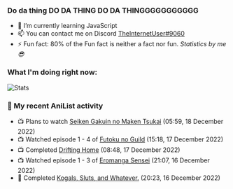 ### Do da thing DO DA THING DO DA THINGGGGGGGGGGG

<!-- **TheInternetUser0/TheInternetUser0** is a ✨ _special_ ✨ repository because its `README.md` (this file) appears on your GitHub profile. -->


- 🌱 I’m currently learning JavaScript
- 📫 You can contact me on Discord [TheInternetUser#9060](https://discord.com/users/534117072796385300)
- ⚡ Fun fact: 80% of the Fun fact is neither a fact nor fun. _Statistics by me 😎_

### What I'm doing right now:
![Stats](https://discord.c99.nl/widget/theme-3/534117072796385300.png)

### 🌸 My recent AniList activity

<!-- ANILIST_ACTIVITY:start -->

-   📺 Plans to watch [Seiken Gakuin no Maken Tsukai](https://anilist.co/anime/140501) (05:59, 18 December 2022)
-   📺 Watched episode 1 - 4 of [Futoku no Guild](https://anilist.co/anime/146233) (15:18, 17 December 2022)
-   📺 Completed [Drifting Home](https://anilist.co/anime/139643) (08:48, 17 December 2022)
-   📺 Watched episode 1 - 3 of [Eromanga Sensei](https://anilist.co/anime/21685) (21:07, 16 December 2022)
-   📖 Completed [Kogals, Sluts, and Whatever.](https://anilist.co/manga/86978) (20:23, 16 December 2022)

<!-- ANILIST_ACTIVITY:end -->
